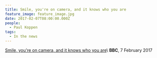 ```yaml
---
title: Smile, you're on camera, and it knows who you are
feature_image: feature_image.jpg
date: 2017-02-07T08:00:00.000Z
people:
  - Paul Koppen
tags:
  - In the news
---
```


[Smile, you're on camera, and it knows who you are][BBC]\\
**BBC**, 7 February 2017



[BBC]: https://www.bbc.co.uk/news/business-38879530
